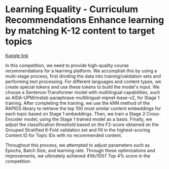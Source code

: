 # Learning Equality - Curriculum Recommendations Enhance learning by matching K-12 content to target topics 
[Kaggle link](https://www.kaggle.com/competitions/learning-equality-curriculum-recommendations)

In this competition, we need to provide high-quality course recommendations for a learning platform. We accomplish this by using a multi-stage process, first dividing the data into training/validation sets and performing text processing. For different languages and content types, we create special tokens and use these tokens to build the model's input. We choose a Sentence-Transformer model with multilingual capabilities, such as AIDA-UPM/mstsb-paraphrase-multilingual-mpnet-base-v2, for Stage 1 training. After completing the training, we use the kNN method of the RAPIDS library to retrieve the top 100 most similar content embeddings for each topic based on Stage 1 embeddings. Then, we train a Stage 2 Cross-Encoder model, using the Stage 1 trained model as a basis. Finally, we adjust the classification threshold based on the F2-score obtained on the Grouped Stratified K-Fold validation set and fill in the highest-scoring Content ID for Topic IDs with no recommended content.

Throughout this process, we attempted to adjust parameters such as Epochs, Batch Size, and learning rate. Through these optimizations and improvements, we ultimately achieved 41th/1057 Top 4% score in the competition.
